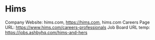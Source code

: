 # Hims

Company Website: hims.com, https://hims.com, hims.com
Careers Page URL: https://www.hims.com/careers-professionals
Job Board URL temp: https://jobs.ashbyhq.com/hims-and-hers